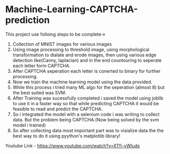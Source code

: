 # Machine-Learning-CAPTCHA-prediction

This project use folloing steps to be complete->
1. Collection of MNIST images for various images
2. Using image processing to threshold image, using morphological transformation to dialate and erode images, then using various edge detection like(Canny, laplacian) and in the end countouring to seperate each letter form CAPTCHA.
3. After CAPTCHA seperation each letter is conerted to binary for further processing.
4. Now we train the machine learning model using the data provided.
5. While this process i tried many ML algo for the seperation (almost 8) but the best suited was SVM.
6. After Training was sucessfully completed i saved the model using joblib to use it in a faster way so that while predicting CAPTCHA it would be feasible to read and predict the CAPTCHA.
7. So i integrated the model with a selenium code i was writing to collect data. But the problem being CAPTCHA.(Now being solved by the svm model i trained)
8. So after collecting data most important part was to visialize data the the best way to do it using pyython's matplotlib library!


Youtube Link - https://www.youtube.com/watch?v=XTfi-vWIuds
